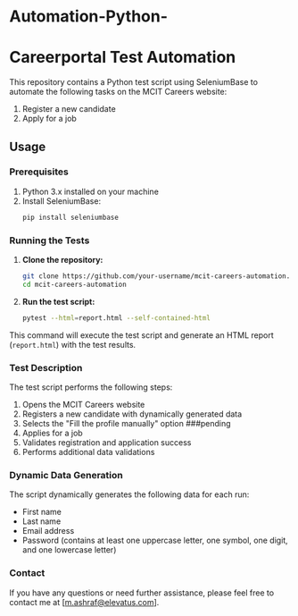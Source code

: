 # Automation-Python-


# Careerportal Test Automation

This repository contains a Python test script using SeleniumBase to automate the following tasks on the MCIT Careers website:
1. Register a new candidate
2. Apply for a job

## Usage

### Prerequisites
1. Python 3.x installed on your machine
2. Install SeleniumBase:
    ```bash
    pip install seleniumbase
    ```

### Running the Tests

1. **Clone the repository:**
    ```bash
    git clone https://github.com/your-username/mcit-careers-automation.git
    cd mcit-careers-automation
    ```

2. **Run the test script:**
    ```bash
    pytest --html=report.html --self-contained-html
    ```

This command will execute the test script and generate an HTML report (`report.html`) with the test results.

### Test Description

The test script performs the following steps:
1. Opens the MCIT Careers website
2. Registers a new candidate with dynamically generated data
3. Selects the "Fill the profile manually" option
###pending
4. Applies for a job
5. Validates registration and application success
6. Performs additional data validations

### Dynamic Data Generation

The script dynamically generates the following data for each run:
- First name
- Last name
- Email address
- Password (contains at least one uppercase letter, one symbol, one digit, and one lowercase letter)

### Contact

If you have any questions or need further assistance, please feel free to contact me at [m.ashraf@elevatus.com].


